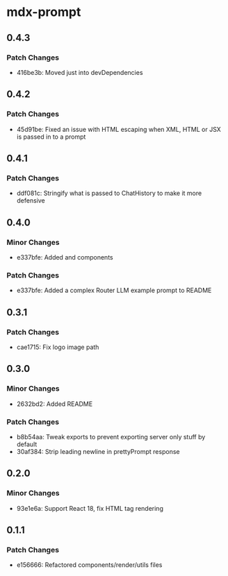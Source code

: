 # mdx-prompt

## 0.4.3

### Patch Changes

- 416be3b: Moved just into devDependencies

## 0.4.2

### Patch Changes

- 45d91be: Fixed an issue with HTML escaping when XML, HTML or JSX is passed in to a prompt

## 0.4.1

### Patch Changes

- ddf081c: Stringify what is passed to ChatHistory to make it more defensive

## 0.4.0

### Minor Changes

- e337bfe: Added <Tools> and <Data> components

### Patch Changes

- e337bfe: Added a complex Router LLM example prompt to README

## 0.3.1

### Patch Changes

- cae1715: Fix logo image path

## 0.3.0

### Minor Changes

- 2632bd2: Added README

### Patch Changes

- b8b54aa: Tweak exports to prevent exporting server only stuff by default
- 30af384: Strip leading newline in prettyPrompt response

## 0.2.0

### Minor Changes

- 93e1e6a: Support React 18, fix HTML tag rendering

## 0.1.1

### Patch Changes

- e156666: Refactored components/render/utils files
